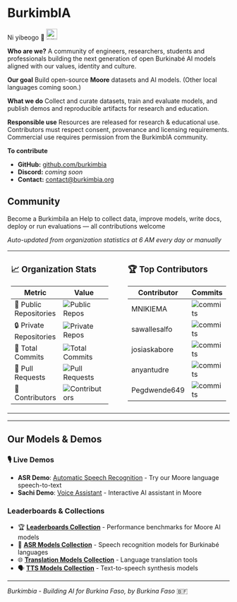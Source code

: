 # BurkimbIA

Ni yibeogo 🫡 <img src="https://upload.wikimedia.org/wikipedia/commons/3/31/Flag_of_Burkina_Faso.svg" alt="🇧🇫" width="25"/>

**Who are we?**
A community of engineers, researchers, students and professionals building the next generation of open Burkinabé AI models aligned with our values, identity and culture.

**Our goal**
Build open-source **Moore** datasets and AI models. (Other local languages coming soon.)

**What we do**
Collect and curate datasets, train and evaluate models, and publish demos and reproducible artifacts for research and education.

**Responsible use**
Resources are released for research & educational use. Contributors must respect consent, provenance and licensing requirements. Commercial use requires permission from the BurkimbIA community.

**To contribute**

* **GitHub:** [github.com/burkimbia](https://github.com/burkimbia)
* **Discord:** *coming soon*
* **Contact:** contact@burkimbia.org


## Community

Become a Burkimbila an Help to  collect data, improve models, write docs, deploy or run evaluations — all contributions welcome


<table>
<tr>
<td width="45%" valign="top">

### 📈 Organization Stats

| Metric | Value |
|--------|-------|
| 📁 Public Repositories | ![Public Repos](https://img.shields.io/badge/dynamic/json?color=blue&label=&query=%24.public_repositories&url=https%3A%2F%2Fraw.githubusercontent.com%2FBurkimbIA%2FBurkimbIA%2Fmain%2Fmetrics_renders%2Forg-stats.json) |
| 🔒 Private Repositories | ![Private Repos](https://img.shields.io/badge/dynamic/json?color=blue&label=&query=%24.private_repositories&url=https%3A%2F%2Fraw.githubusercontent.com%2FBurkimbIA%2FBurkimbIA%2Fmain%2Fmetrics_renders%2Forg-stats.json) |
| 📝 Total Commits | ![Total Commits](https://img.shields.io/badge/dynamic/json?color=blue&label=&query=%24.total_commits&url=https%3A%2F%2Fraw.githubusercontent.com%2FBurkimbIA%2FBurkimbIA%2Fmain%2Fmetrics_renders%2Forg-stats.json) |
| 🔀 Pull Requests | ![Pull Requests](https://img.shields.io/badge/dynamic/json?color=blue&label=&query=%24.total_pull_requests&url=https%3A%2F%2Fraw.githubusercontent.com%2FBurkimbIA%2FBurkimbIA%2Fmain%2Fmetrics_renders%2Forg-stats.json) |
| 👥 Contributors | ![Contributors](https://img.shields.io/badge/dynamic/json?color=blue&label=&query=%24.total_contributors&url=https%3A%2F%2Fraw.githubusercontent.com%2FBurkimbIA%2FBurkimbIA%2Fmain%2Fmetrics_renders%2Forg-stats.json) |

</td>
<td width="10%"></td>
<td width="45%" valign="top">

### 🏆 Top Contributors

| Contributor | Commits |
|-------------|---------|
| MNIKIEMA | ![commits](https://img.shields.io/badge/dynamic/json?color=blue&label=&query=%24.contributor_commits.MNIKIEMA&url=https%3A%2F%2Fraw.githubusercontent.com%2FBurkimbIA%2FBurkimbIA%2Fmain%2Fmetrics_renders%2Forg-stats.json) |
| sawallesalfo | ![commits](https://img.shields.io/badge/dynamic/json?color=blue&label=&query=%24.contributor_commits.sawallesalfo&url=https%3A%2F%2Fraw.githubusercontent.com%2FBurkimbIA%2FBurkimbIA%2Fmain%2Fmetrics_renders%2Forg-stats.json) |
| josiaskabore | ![commits](https://img.shields.io/badge/dynamic/json?color=blue&label=&query=%24.contributor_commits.josiaskabore&url=https%3A%2F%2Fraw.githubusercontent.com%2FBurkimbIA%2FBurkimbIA%2Fmain%2Fmetrics_renders%2Forg-stats.json) |
| anyantudre | ![commits](https://img.shields.io/badge/dynamic/json?color=blue&label=&query=%24.contributor_commits.anyantudre&url=https%3A%2F%2Fraw.githubusercontent.com%2FBurkimbIA%2FBurkimbIA%2Fmain%2Fmetrics_renders%2Forg-stats.json) |
| Pegdwende649 | ![commits](https://img.shields.io/badge/dynamic/json?color=blue&label=&query=%24.contributor_commits.Pegdwende649&url=https%3A%2F%2Fraw.githubusercontent.com%2FBurkimbIA%2FBurkimbIA%2Fmain%2Fmetrics_renders%2Forg-stats.json) |


</td>

*Auto-updated from organization statistics at 6 AM every day or manually*
</tr>
</table>


---

## Our Models & Demos

### 🎙️ Live Demos
- **ASR Demo**: [Automatic Speech Recognition](https://huggingface.co/spaces/sawadogosalif/demo-asr) - Try our Moore language speech-to-text
- **Sachi Demo**: [Voice Assistant](https://huggingface.co/spaces/sawadogosalif/demo-sachi) - Interactive AI assistant in Moore

### Leaderboards & Collections
- 🏆 **[Leaderboards Collection](https://huggingface.co/collections/burkimbia/leaderboards-68b379b1070cffb23702b7bc)** - Performance benchmarks for Moore AI models
- 🎤 **[ASR Models Collection](https://huggingface.co/collections/burkimbia/asr-68b37904a9437afa485e2b46)** - Speech recognition models for Burkinabé languages
- 🌐 **[Translation Models Collection](https://huggingface.co/collections/burkimbia/translation-models-68b378344625c60e48e18684)** - Language translation tools
- 🗣️ **[TTS Models Collection](https://huggingface.co/collections/burkimbia/tts-68b376e8d76075b6c48a2601)** - Text-to-speech synthesis models

---

*Burkimbia - Building AI for Burkina Faso, by Burkina Faso* 🇧🇫
